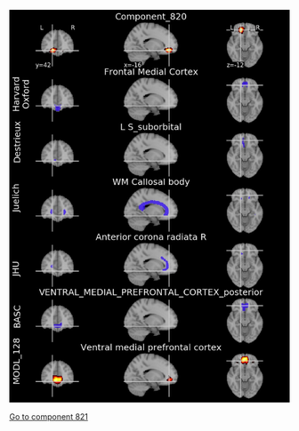 


![820](preliminary/820.jpg "Component 820")

[Go to component 821](https://parietal-inria.github.io/MODL_atlas/1024/821 "Component 821")